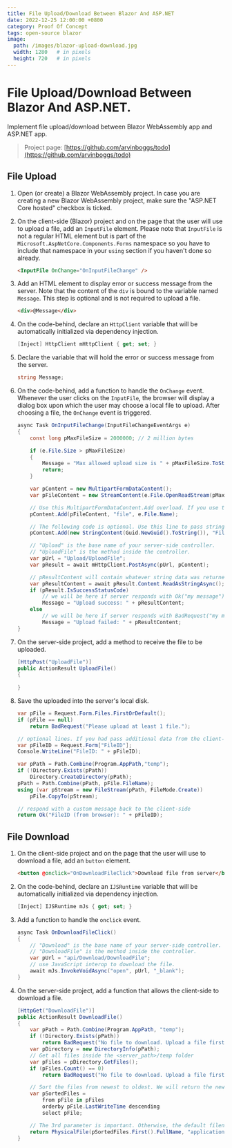 ```yaml
---
title: File Upload/Download Between Blazor And ASP.NET
date: 2022-12-25 12:00:00 +0800
category: Proof Of Concept
tags: open-source blazor
image:
  path: /images/blazor-upload-download.jpg
  width: 1280   # in pixels
  height: 720   # in pixels
---
```


# File Upload/Download Between Blazor And ASP.NET.

Implement file upload/download between Blazor WebAssembly app and ASP.NET app.

> Project page: [https://github.com/arvinboggs/todo](https://github.com/arvinboggs/todo)

## File Upload

1. Open (or create) a Blazor WebAssembly project. In case you are creating a new Blazor WebAssembly project, make sure the "ASP.NET Core hosted" checkbox is ticked.

2. On the client-side (Blazor) project and on the page that the user will use to upload a file, add an `InputFile` element. Please note that `InputFile` is not a regular HTML element but is part of the `Microsoft.AspNetCore.Components.Forms` namespace so you have to include that namespace in your `using` section if you haven't done so already.
    ``` html
    <InputFile OnChange="OnInputFileChange" />
    ```

3. Add an HTML element to display error or success message from the server. Note that the content of the `div` is bound to the variable named `Message`. This step is optional and is not required to upload a file.
    ``` html
    <div>@Message</div>
    ```

4. On the code-behind, declare an `HttpClient` variable that will be automatically initialized via dependency injection.
    ``` c#
    [Inject] HttpClient mHttpClient { get; set; }
    ```

5. Declare the variable that will hold the error or success message from the server.
    ``` c#
    string Message;
    ```

6. On the code-behind, add a function to handle the `OnChange` event. Whenever the user clicks on the `InputFile`, the browser will display a dialog box upon which the user may choose a local file to upload. After choosing a file, the `OnChange` event is triggered.
    ``` c#
    async Task OnInputFileChange(InputFileChangeEventArgs e)
    {
        const long pMaxFileSize = 2000000; // 2 million bytes

        if (e.File.Size > pMaxFileSize)
        {
            Message = "Max allowed upload size is " + pMaxFileSize.ToString("N") + ". You attempted to upload " + e.File.Size.ToString("N") + ".";
            return;
        }

        var pContent = new MultipartFormDataContent();
        var pFileContent = new StreamContent(e.File.OpenReadStream(pMaxFileSize));

        // Use this MultipartFormDataContent.Add overload. If you use the other overloads, the file might not show up on the server-side method.
        pContent.Add(pFileContent, "file", e.File.Name);

        // The following code is optional. Use this line to pass string data to the server together with the uploaded file.
        pContent.Add(new StringContent(Guid.NewGuid().ToString()), "FileID");

        // "Upload" is the base name of your server-side controller.
        // "UploadFile" is the method inside the controller.
        var pUrl = "Upload/UploadFile";
        var pResult = await mHttpClient.PostAsync(pUrl, pContent);

        // pResultContent will contain whatever string data was returned by the server-side method.
        var pResultContent = await pResult.Content.ReadAsStringAsync();
        if (pResult.IsSuccessStatusCode)
            // we will be here if server responds with Ok("my message")
            Message = "Upload success: " + pResultContent;
        else
            // we will be here if server responds with BadRequest("my message")
            Message = "Upload failed: " + pResultContent;
    }
    ```

7. On the server-side project, add a method to receive the file to be uploaded.
    ``` c#
    [HttpPost("UploadFile")]
    public ActionResult UploadFile()
    {
        
    }
    ```

8. Save the uploaded into the server's local disk.
    ``` c#
    var pFile = Request.Form.Files.FirstOrDefault();
    if (pFile == null)
        return BadRequest("Please upload at least 1 file.");

    // optional lines. If you had pass additional data from the client-side, you can get them here.
    var pFileID = Request.Form["FileID"];
    Console.WriteLine("FileID: " + pFileID);

    var pPath = Path.Combine(Program.AppPath,"temp");
    if (!Directory.Exists(pPath))
        Directory.CreateDirectory(pPath);
    pPath = Path.Combine(pPath, pFile.FileName);
    using (var pStream = new FileStream(pPath, FileMode.Create))
        pFile.CopyTo(pStream);

    // respond with a custom message back to the client-side
    return Ok("FileID (from browser): " + pFileID);
    ```

## File Download

1. On the client-side project and on the page that the user will use to download a file, add an `button` element.
    ``` html
    <button @onclick="OnDownloadFileClick">Download file from server</button>
    ```

2. On the code-behind, declare an `IJSRuntime` variable that will be automatically initialized via dependency injection.
    ``` c#
    [Inject] IJSRuntime mJs { get; set; }
    ```

3. Add a function to handle the `onclick` event.
    ``` c#
    async Task OnDownloadFileClick()
    {
        // "Download" is the base name of your server-side controller.
        // "DownloadFile" is the method inside the controller.
        var pUrl = "api/Download/DownloadFile";
        // use JavaScript interop to download the file.
        await mJs.InvokeVoidAsync("open", pUrl, "_blank");
    }
    ```

4. On the server-side project, add a function that allows the client-side to download a file.
    ``` c#
    [HttpGet("DownloadFile")]
    public ActionResult DownloadFile()
    {
        var pPath = Path.Combine(Program.AppPath, "temp");
        if (!Directory.Exists(pPath))
            return BadRequest("No file to download. Upload a file first.");
        var pDirectory = new DirectoryInfo(pPath);
        // Get all files inside the <server_path>/temp folder
        var pFiles = pDirectory.GetFiles();
        if (pFiles.Count() == 0)
            return BadRequest("No file to download. Upload a file first.");

        // Sort the files from newest to oldest. We will return the newest file.
        var pSortedFiles =
            from pFile in pFiles
            orderby pFile.LastWriteTime descending
            select pFile;

        // The 3rd parameter is important. Otherwise, the default filename the user will see is "DownloadFile".
        return PhysicalFile(pSortedFiles.First().FullName, "application/file", pSortedFiles.First().Name);
    }
    ```